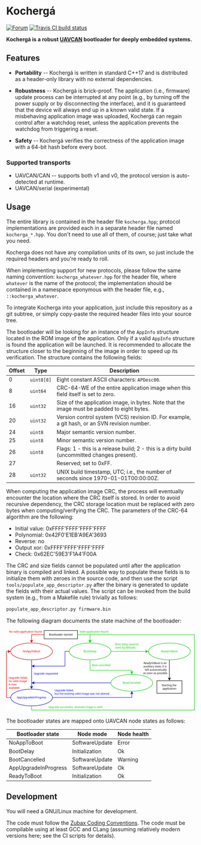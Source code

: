 # Kochergá

[![Forum](https://img.shields.io/discourse/https/forum.zubax.com/users.svg)](https://forum.zubax.com)
[![Travis CI build status](https://travis-ci.org/Zubax/kocherga.svg?branch=master)](https://travis-ci.org/Zubax/kocherga)

**Kochergá is a robust [UAVCAN](https://uavcan.org) bootloader for deeply embedded systems.**

## Features

- **Portability** -- Kochergá is written in standard C++17 and is distributed as a header-only library
with no external dependencies.

- **Robustness** -- Kochergá is brick-proof.
The application (i.e., firmware) update process can be interrupted at any point (e.g., by turning off the power supply
or by disconnecting the interface), and it is guaranteed that the device will always end up in a known valid state.
If a misbehaving application image was uploaded, Kochergá can regain control after a watchdog reset,
unless the application prevents the watchdog from triggering a reset.

- **Safety** -- Kochergá verifies the correctness of the application image with a 64-bit hash before every boot.

### Supported transports

- UAVCAN/CAN -- supports both v1 and v0, the protocol version is auto-detected at runtime.
- UAVCAN/serial (experimental)

## Usage

The entire library is contained in the header file `kocherga.hpp`;
protocol implementations are provided each in a separate header file named `kocherga_*.hpp`.
You don't need to use all of them, of course; just take what you need.

Kocherga does not have any compilation units of its own, so just include the required headers and you're ready to roll.

When implementing support for new protocols, please follow the same naming convention:
`kocherga_whatever.hpp` for the header file, where `whatever` is the name of the protocol;
the implementation should be contained in a namespace eponymous with the header file,
e.g., `::kocherga_whatever`.

To integrate Kocherga into your application, just include this repository as a git subtree,
or simply copy-paste the required header files into your source tree.

The bootloader will be looking for an instance of the `AppInfo` structure located in the ROM image of the
application.
Only if a valid `AppInfo` structure is found the application will be launched.
It is recommended to allocate the structure closer to the beginning of the image in order to speed up its verification.
The structure contains the following fields:

Offset | Type     | Description
-------|----------|-----------------------------------------------------------------------------------------------------
0      |`uint8[8]`| Eight constant ASCII characters: `APDesc00`.
8      |`uint64`  | CRC-64-WE of the entire application image when this field itself is set to zero.
16     |`uint32`  | Size of the application image, in bytes. Note that the image must be padded to eight bytes.
20     |`uint32`  | Version control system (VCS) revision ID. For example, a git hash, or an SVN revision number.
24     |`uint8`   | Major semantic version number.
25     |`uint8`   | Minor semantic version number.
26     |`uint8`   | Flags: 1 - this is a release build; 2 - this is a dirty build (uncommitted changes present).
27     |          | Reserved; set to 0xFF.
28     |`uint32`  | UNIX build timestamp, UTC; i.e., the number of seconds since 1970-01-01T00:00:00Z.

When computing the application image CRC, the process will eventually encounter the location where the CRC itself
is stored. In order to avoid recursive dependency, the CRC storage location must be replaced with zero bytes
when computing/verifying the CRC.
The parameters of the CRC-64 algorithm are the following:
* Initial value: 0xFFFF'FFFF'FFFF'FFFF
* Polynomial: 0x42F0'E1EB'A9EA'3693
* Reverse: no
* Output xor: 0xFFFF'FFFF'FFFF'FFFF
* Check: 0x62EC'59E3'F1A4'F00A

The CRC and size fields cannot be populated until after the application binary is compiled and linked.
A possible way to populate these fields is to initialize them with zeroes in the source code,
and then use the script `tools/populate_app_descriptor.py` after the binary is generated to update the fields
with their actual values.
The script can be invoked from the build system (e.g., from a Makefile rule) trivially as follows:

```sh
populate_app_descriptor.py firmware.bin
```

The following diagram documents the state machine of the bootloader:

![Kocherga State Machine Diagram](docs/state_machine.svg "Kocherga State Machine Diagram")

The bootloader states are mapped onto UAVCAN node states as follows:

Bootloader state     | Node mode      | Node health
---------------------|----------------|----------------
NoAppToBoot          | SoftwareUpdate | Error
BootDelay            | Initialization | Ok
BootCancelled        | SoftwareUpdate | Warning
AppUpgradeInProgress | SoftwareUpdate | Ok
ReadyToBoot          | Initialization | Ok

## Development

You will need a GNU/Linux machine for development.

The code must follow the [Zubax Coding Conventions](https://kb.zubax.com/x/84Ah).
The code must be compilable using at least GCC and CLang
(assuming relatively modern versions here; see the CI scripts for details).
